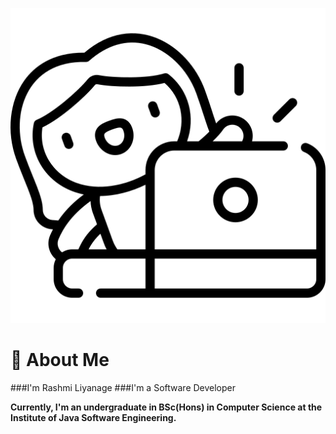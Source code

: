 ![icon](assests/computer.png)
# 🚀 About Me
###I'm Rashmi Liyanage 
###I'm a Software Developer

**Currently, I'm an undergraduate in BSc(Hons) in Computer Science at the Institute of Java Software Engineering.**


